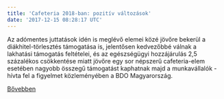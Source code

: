 ```yaml
---
title: 'Cafeteria 2018-ban: pozitív változások'
date: '2017-12-15 08:28:17 UTC'
---
```


Az adómentes juttatások idén is meglévő elemei közé jövőre bekerül a diákhitel-törlesztés támogatása is, jelentősen kedvezőbbé válnak a lakhatási támogatás feltételei, és az egészségügyi hozzájárulás 2,5 százalékos csökkentése miatt jövőre egy sor népszerű cafeteria-elem esetében nagyobb összegű támogatást kaphatnak majd a munkavállalók - hívta fel a figyelmet közleményében a BDO Magyarország.




[Bővebben](http://ift.tt/2CaqV3P)
